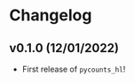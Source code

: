 # Changelog

<!--next-version-placeholder-->

## v0.1.0 (12/01/2022)

- First release of `pycounts_hl`!